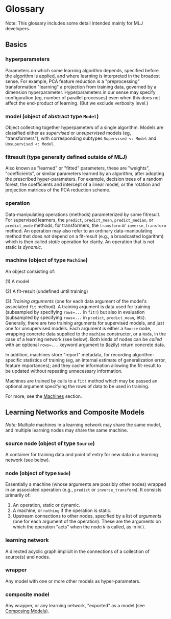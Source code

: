 # Glossary

Note: This glossary includes some detail intended mainly for MLJ developers.

## Basics

### hyperparameters

Parameters on which some learning algorithm depends, specified before
the algorithm is applied, and where learning is interpreted in the
broadest sense. For example, PCA feature reduction is a
"preprocessing" transformation "learning" a projection from training
data, governed by a dimension hyperparameter. Hyperparameters in our
sense may specify configuration (eg, number of parallel processes)
even when this does not affect the end-product of learning. (But we
exclude verbosity level.)

### model (object of abstract type `Model`)

Object collecting together hyperpameters of a single algorithm.  Models
are classified either as *supervised* or *unsupervised* models (eg,
"transformers"), with corresponding subtypes `Supervised <: Model` and
`Unsupervised <: Model`.


### fitresult (type generally defined outside of MLJ)

Also known as "learned" or "fitted" parameters, these are "weights",
"coefficients", or similar parameters learned by an algorithm, after
adopting the prescribed hyper-parameters. For example, decision trees
of a random forest, the coefficients and intercept of a linear model,
or the rotation and projection matrices of the PCA reduction scheme.


### operation

Data-manipulating operations (methods) parameterized by some
fitresult. For supervised learners, the `predict`, `predict_mean`,
`predict_median`, or `predict_mode` methods; for transformers, the
`transform` or `inverse_transform` method. An operation may also
refer to an ordinary data-manipulating method that does *not* depend
on a fit-result (e.g., a broadcasted logarithm) which is then called
*static* operation for clarity. An operation that is not static is
*dynamic*.

### machine (object of type `Machine`)

An object consisting of:

(1) A model

(2) A fit-result (undefined until training)

(3) *Training arguments* (one for each data argument of the model's
associated `fit` method). A training argument is data used for
training (subsampled by specifying `rows=...` in `fit!`) but also in
evaluation (subsampled by specifying `rows=...` in `predict`,
`predict_mean`, etc). Generally, there are two training arguments for
supervised models, and just one for unsupervised models. Each argument
is either a `Source` node, wrapping concrete data supplied to the
`machine` constructor, or a `Node`, in the case of a learning network
(see below). Both kinds of nodes can be *called* with an optional
`rows=...` keyword argument to (lazily) return concrete data.

In addition, machines store "report" metadata, for recording
algorithm-specific statistics of training (eg, an internal estimate of
generalization error, feature importances); and they cache information
allowing the fit-result to be updated without repeating unnecessary
information.

Machines are trained by calls to a `fit!` method which may be
passed an optional argument specifying the rows of data to be used in
training.

For more, see the [Machines](@ref) section.


## Learning Networks and Composite Models

*Note:* Multiple machines in a learning network may share the same
model, and multiple learning nodes may share the same machine.

### source node (object of type `Source`)

A container for training data and point of entry for new data in a
learning network (see below).


###  node (object of type `Node`)

Essentially a machine (whose arguments are possibly other nodes)
wrapped in an associated operation (e.g., `predict` or
`inverse_transform`). It consists primarily of:

1. An operation, static or dynamic.
1. A machine, or `nothing` if the operation is static.
1. Upstream connections to other nodes, specified by a list of
   *arguments* (one for each argument of the operation). These are the
   arguments on which the operation "acts" when the node `N` is
   called, as in `N()`.



### learning network

A directed acyclic graph implicit in the connections of a collection
of source(s) and nodes. 


### wrapper

Any model with one or more other models as hyper-parameters.


### composite model

Any wrapper, or any learning network, "exported" as a model (see
[Composing Models](composing_models.md)).
